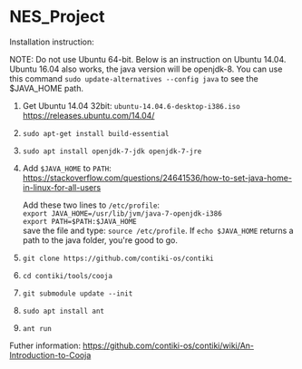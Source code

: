 # NES_Project

Installation instruction:

NOTE: Do not use Ubuntu 64-bit. Below is an instruction on Ubuntu 14.04. Ubuntu 16.04 also works, the java version will be openjdk-8. You can use this command ```sudo update-alternatives --config java``` to see the $JAVA_HOME path. 

1. Get Ubuntu 14.04 32bit: ```ubuntu-14.04.6-desktop-i386.iso```
https://releases.ubuntu.com/14.04/
2. ```sudo apt-get install build-essential```
3. ```sudo apt install openjdk-7-jdk openjdk-7-jre```
4. Add ```$JAVA_HOME``` to ```PATH```: https://stackoverflow.com/questions/24641536/how-to-set-java-home-in-linux-for-all-users

   Add these two lines to ```/etc/profile```: \
   ```export JAVA_HOME=/usr/lib/jvm/java-7-openjdk-i386``` \
   ```export PATH=$PATH:$JAVA_HOME``` \
   save the file and type: ```source /etc/profile```. If ```echo $JAVA_HOME``` returns a path to the java folder, you're good to go.
5. ```git clone https://github.com/contiki-os/contiki```
6. ```cd contiki/tools/cooja```
7. ```git submodule update --init```
8. ```sudo apt install ant```
9. ```ant run```

Futher information: https://github.com/contiki-os/contiki/wiki/An-Introduction-to-Cooja
